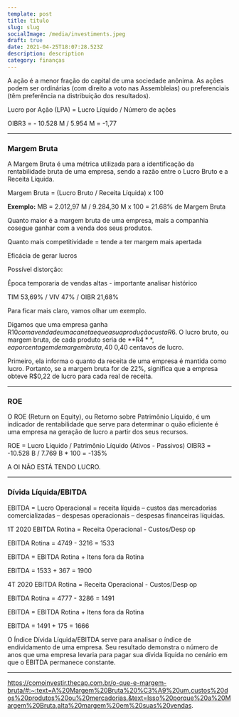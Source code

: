 ```yaml
---
template: post
title: titulo
slug: slug
socialImage: /media/investiments.jpeg
draft: true
date: 2021-04-25T18:07:28.523Z
description: description
category: finanças
---
```

A ação é a menor fração do capital de uma sociedade anônima. As ações podem ser ordinárias (com direito a voto nas Assembleias) ou preferenciais (têm preferência na distribuição dos resultados).

Lucro por Ação (LPA) = Lucro Líquido / Número de ações

OIBR3 = - 10.528 M / 5.954 M = -1,77

----

### Margem Bruta

A Margem Bruta é uma métrica utilizada para a identificação da rentabilidade bruta de uma empresa, sendo a razão entre o Lucro Bruto e a Receita Líquida.

Margem Bruta = (Lucro Bruto / Receita Líquida) x 100

**Exemplo:**
MB = 2.012,97 M / 9.284,30 M x 100 = 21.68% de Margem Bruta

Quanto maior é a margem bruta de uma empresa, mais a companhia cosegue ganhar com a venda dos seus produtos.

Quanto mais competitividade = tende a ter margem mais apertada

Eficácia de gerar lucros

Possível distorção: 

Época temporaria de vendas altas - importante analisar histórico

TIM 53,69% / VIV 47% / OIBR 21,68%

Para ficar mais claro, vamos olhar um exemplo.

Digamos que uma empresa ganha R$10 com a venda de uma caneta e que a sua produção custa R$6. O lucro bruto, ou margem bruta, de cada produto seria de **R$4**, e a porcentagem de margem bruta, 40%. Em outras palavras, para cada real vendido, foram gerados R$ 0,40 centavos de lucro.

Primeiro, ela informa o quanto da receita de uma empresa é mantida como lucro. Portanto, se a margem bruta for de 22%, significa que a empresa obteve R$0,22 de lucro para cada real de receita. 

----

### ROE

O ROE (Return on Equity), ou Retorno sobre Patrimônio Líquido, é um indicador de rentabilidade que serve para determinar o quão eficiente é uma empresa na geração de lucro a partir dos seus recursos.

ROE = Lucro Líquido / Patrimônio Líquido (Ativos - Passivos)
OIBR3 = -10.528 B / 7.769 B * 100 = -135%

A OI NÃO ESTÁ TENDO LUCRO.

----

### Dívida Líquida/EBITDA

EBITDA = Lucro Operacional = receita líquida – custos das mercadorias comercializadas – despesas operacionais – despesas financeiras líquidas.

1T 2020
EBITDA Rotina = Receita Operacional - Custos/Desp op

EBITDA Rotina = 4749 - 3216 = 1533

EBITDA = EBITDA Rotina + Itens fora da Rotina

EBITDA = 1533 + 367 = 1900

4T 2020
EBITDA Rotina = Receita Operacional - Custos/Desp op

EBITDA Rotina = 4777 - 3286 = 1491

EBITDA = EBITDA Rotina + Itens fora da Rotina

EBITDA = 1491 + 175 = 1666

O Índice Dívida Líquida/EBITDA serve para analisar o índice de endividamento de uma empresa. Seu resultado demonstra o número de anos que uma empresa levaria para pagar sua dívida líquida no cenário em que o EBITDA permanece constante.

----


https://comoinvestir.thecap.com.br/o-que-e-margem-bruta/#:~:text=A%20Margem%20Bruta%20%C3%A9%20um,custos%20dos%20produtos%20ou%20mercadorias.&text=Isso%20porque%20a%20Margem%20Bruta,alta%20margem%20em%20suas%20vendas.